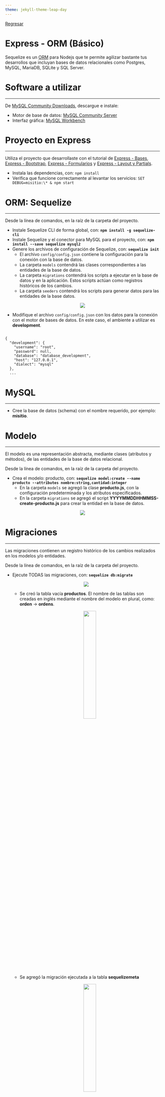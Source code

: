 ```yaml
---
theme: jekyll-theme-leap-day
---
```


[Regresar](/DAWM-2022/)

Express - ORM (Básico)
==========================================

Sequelize es un [ORM](https://www2.deloitte.com/es/es/pages/technology/articles/que-es-orm.html) para Nodejs que te permite agilizar bastante tus desarrollos que incluyan bases de datos relacionales como Postgres, MySQL, MariaDB, SQLite y SQL Server.


Software a utilizar
===================
* * *

De [MySQL Community Downloads](https://dev.mysql.com/downloads/), descargue e instale:
* Motor de base de datos: [MySQL Community Server](https://dev.mysql.com/downloads/mysql/)
* Interfaz gráfica: [MySQL Workbench](https://dev.mysql.com/downloads/workbench/)


Proyecto en Express
===================

* * *

Utiliza el proyecto que desarrollaste con el tutorial de [Express - Bases](https://dawfiec.github.io/DAWM-2022/tutoriales/express_bases.html), [Express - Bootstrap](https://dawfiec.github.io/DAWM-2022/tutoriales/express_bootstrap.html), [Express - Formularios](https://dawfiec.github.io/DAWM-2022/tutoriales/express_forms.html) y [Express - Layout y Partials](https://dawfiec.github.io/DAWM-2022/tutoriales/express_partials.html).

* Instala las dependencias, con: `npm install`
* Verifica que funcione correctamente al levantar los servicios: `SET DEBUG=misitio:\* & npm start`

ORM: Sequelize
==============
* * *

Desde la línea de comandos, en la raíz de la carpeta del proyecto.

* Instale Sequelize CLI de forma global, con: **`npm install -g sequelize-cli`**
* Instale Sequelize y el conector para MySQL para el proyecto, con: **`npm install --save sequelize mysql2`**
* Genere los archivos de configuración de Sequelize, con: **`sequelize init`**  
  + El archivo `config/config.json` contiene la configuración para la conexión con la base de datos.
  + La carpeta `models` contendrá las clases correspondientes a las entidades de la base de datos.
  + La carpeta `migrations` contendrá los scripts a ejecutar en la base de datos y en la aplicación. Estos scripts actúan como registros históricos de los cambios.
  + La carpeta `seeders` contendrá los scripts para generar datos para las entidades de la base datos.

<p align="center">
  <img src="imagenes/sequelizeinit.jpg">
</p>

* Modifique el archivo `config/config.json` con los datos para la conexión con el motor de bases de datos. En este caso, el ambiente a utilizar es **development**.

<pre><code>
{
  "development": {
    "username": "root",
    "password": null,
    "database": "database_development",
    "host": "127.0.0.1",
    "dialect": "mysql"
  },
  ...
</code></pre>

MySQL
=====
* * *

* Cree la base de datos (schema) con el nombre requerido, por ejemplo: **misitio**.

Modelo
======
* * *

El modelo es una representación abstracta, mediante clases (atributos y métodos), de las entidades de la base de datos relacional. 

Desde la línea de comandos, en la raíz de la carpeta del proyecto.

* Crea el modelo: producto, con: **`sequelize model:create --name producto --attributes nombre:string,cantidad:integer`**
  + En la carpeta `models` se agregó la clase **producto.js**, con la configuración predeterminada y los atributos especificados.
  + En la carpeta `migrations` se agregó el script **YYYYMMDDHHMMSS\-create-producto.js** para crear la entidad en la base de datos.

<p align="center">
  <img src="imagenes/sequelize_producto.JPG">
</p>


Migraciones
===========
* * *

Las migraciones contienen un registro histórico de los cambios realizados en los modelos y/o entidades. 

Desde la línea de comandos, en la raíz de la carpeta del proyecto.

* Ejecute TODAS las migraciones, con: **`sequelize db:migrate`**
  <p align="center">
	<img src="imagenes/producto_migrate.jpg">
  </p>

  + Se creó la tabla vacía **productos**. El nombre de las tablas son creadas en inglés mediante el nombre del modelo en plural, como: **orden** \-> **ordens**. 
	<p align="center">
	  <img width="30%" src="imagenes/mysql_productos.png">
	</p>
  + Se agregó la migración ejecutada a la tabla **sequelizemeta**
	<p align="center">
	  <img width="30%" src="imagenes/mysql_sequelizemeta.png">
	</p>
  + Si intenta ejecutar el mismo comando nuevamente, no ejecutará ninguna migración que se encuentre en la tabla **sequelizemeta**.

* Es posible revertir las migraciones, con:
  + La última: **sequelize db:migrate:undo**
  + Todas las anteriores: **sequelize db:migrate:undo:all**
  + O, alguna migración específica, según como aparezca dentro de la carpeta **migrations**: **`sequelize db:migrate:undo --to XXXXXXXXXXXXXX-create-TABLE.js`**

Generadores (Seeders)
=====================
* * *

A veces, es necesario generar datos de manera automática. 

Desde la línea de comandos, en la raíz de la carpeta del proyecto.

* De no existir, cree el generador con: **`sequelize seed:generate --name productos`**
* Dentro del archivo `seeders/YYYYMMDDHHMMSS-productos.js`, en la función **async up**, agregue:
<pre><code>
...  
async up (queryInterface, Sequelize) {
  <b style="color:red">
  for (let i = 0; i <10; i++) {  
      await queryInterface.bulkInsert('Productos', [{  
          nombre: 'Producto '+i,  
          cantidad: 10+i,  
          createdAt: new Date(),  
          updatedAt: new Date()  
      }], {});  
   } 
   </b> 
},  
...
</code></pre>

*   Dentro del archivo `seeders/YYYYMMDDHHMMSS-productos.js`, en la función **async down**, agregue:
<pre><code>
...  
async down (queryInterface, Sequelize) {
  <b style="color:red">
  await queryInterface.bulkDelete('Productos', null, {});  
  </b>
},  
...
</code></pre>

* Ejecute de generadores de datos
  + Uno a la vez, con: **`sequelize db:seed --seed YYYYMMDDHHMMSS-productos`**
  + Todos, con: **`sequelize db:seed:all`**
  + Deshacer todos, con: **`sequelize db:seed:undo:all`**
* Revise los cambios en la base de datos.

  <p align="center">
	<img width="30%" src="imagenes/mysql_productos2.png">
  </p>

Controlador
===========
* * *

Para solicitar los datos desde la base de datos, será necesario:

* Agregue al **routes/index.js** la referencia al módulo **Sequelize** y el modelo **Producto**

<pre><code>
var express = require('express');  
var router = express.Router();  
  
<b style="color:red">
const Sequelize = require('sequelize');
const Producto = require('../models').producto;  
</b>  
  
/* GET home page. */  
router.get('/', function(req, res, next) {
</code></pre>

* El controlador de la ruta **`"/productos"`** solicitará todos los productos (findAll) y envía los datos como argumento de la plantilla.

<pre><code>
router.get('/productos', function(req, res, next) {  
  
  	<b style="color:red">
    Producto.findAll({  
        attributes: { exclude: ["updatedAt"] }  
    })  
    .then(productos => {  
        res.render('productos', { title: 'My Dashboard :: Productos', arrProductos: productos });  
    })  
    .catch(error => res.status(400).send(error)) 
	</b>

});
</code></pre>

Vista
=====
* * *

* En la vista de productos, del archivo **views/productos.ejs**, envíe como parámetro el arreglo de productos.

```
...  
<div class="container-fluid">  
     <div class="row">  
         <% include partials/nav %>  
         
         
         <% include partials/productos_tabla arrProductos=arrProductos %>
         

     </div>  
</div>  
...

```

* En la vista, en el partial **views/partials/productos_tabla.ejs**, al reemplazar el contenido de la etiqueta <table>:

```
...  
  
<table class="table table-striped table-hover">  
   <thead>  
     <tr>  
       <th>#</th>  
       <th>Nombre</th>  
       <th>Cantidad</th>  
       <th>Creado</th>  
       <th>Action</th>  
     </tr>  
   </thead>  
   <tbody>  
        <% arrProductos.forEach(function(producto){ %>  
          <tr>  
            <td><%= producto.id %></td>  
            <td><%= producto.nombre %></td>   
            <td><%= producto.cantidad %></td>  
            <td><%= producto.createdAt.toLocaleDateString('en-US') %></td>  
            <td>  
                <a href="#" class="settings" title="Settings" data-toggle="tooltip"><i class="material-icons">&#xE8B8;</i></a>  
                <a href="#" class="delete" title="Delete" data-toggle="tooltip"><i class="material-icons">&#xE5C9;</i></a>  
            </td>  
          </tr>  
        <% }); %>  
    </tbody>  
</table>  
  
...

```

* Compruebe el funcionamiento del servidor, con: **npm run devstart**
* Acceda al URL `http://localhost:3000/productos` 

<p align="center">
  <img src="imagenes/orm_productos.png">
</p>

Referencias 
===========

* * *

* ¿Qué es un ORM?. (2021). Retrieved 3 August 2021, from https://www2.deloitte.com/es/es/pages/technology/articles/que-es-orm.html 
* Manual Sequelize. (2021). Retrieved 4 August 2021, from https://sequelize.org/master/index.html 
* Node JS, Express y MySQL con Sequelize. (2021). Retrieved 3 August 2021, from https://tomasmalio.medium.com/node-js-express-y-mysql-con-sequelize-ec0a7c0ae292 
* Creating Sequelize Associations with the Sequelize CLI tool. (2020). Retrieved 3 August 2021, from https://levelup.gitconnected.com/creating-sequelize-associations-with-the-sequelize-cli-tool-d83caa902233 
* Creating Sequelize Associations with the Sequelize CLI tool. (2020). Retrieved 3 August 2021, from https://levelup.gitconnected.com/creating-sequelize-associations-with-the-sequelize-cli-tool-d83caa902233 
* GitHub - japsolo/curso-sequelize-migrations-seeders: Creando modelos, migraciones y seeders con Sequelize en Node + Express. (2021). Retrieved 3 August 2021, from https://github.com/japsolo/curso-sequelize-migrations-seeders